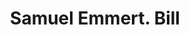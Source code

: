---
doi: 10.7916/D88P7BKT
date_other: '1910'
date_other_textual: 1910-1919
form: printed ephemera
genre:
- Invoices
name:
- Samuel Emmert
object_in_context_url: https://biggert.cul.columbia.edu/items/view/ave_biggert_00569
subject_hierarchical_geographic:
- Hagerstown, Maryland, United States
subject_name:
- Samuel Emmert
title: Samuel Emmert. Bill
sort_title: Samuel Emmert. Bill
call_number: ave_biggert_00569
coordinates:
- 39.64277777777778,-77.72
pid: ave_biggert_00569
identifiers: ave_biggert_00569
canvas_id: ldpd:395842
permalink: "/items/ave_biggert_00569/"
layout: iiif-image-page
---